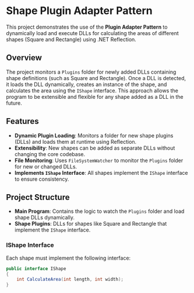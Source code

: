 # Shape Plugin Adapter Pattern

This project demonstrates the use of the **Plugin Adapter Pattern** to dynamically load and execute DLLs for calculating the areas of different shapes (Square and Rectangle) using .NET Reflection.

## Overview

The project monitors a `Plugins` folder for newly added DLLs containing shape definitions (such as Square and Rectangle). Once a DLL is detected, it loads the DLL dynamically, creates an instance of the shape, and calculates the area using the `IShape` interface. This approach allows the program to be extensible and flexible for any shape added as a DLL in the future.

## Features

- **Dynamic Plugin Loading**: Monitors a folder for new shape plugins (DLLs) and loads them at runtime using Reflection.
- **Extensibility**: New shapes can be added as separate DLLs without changing the core codebase.
- **File Monitoring**: Uses `FileSystemWatcher` to monitor the `Plugins` folder for new or changed DLLs.
- **Implements `IShape` Interface**: All shapes implement the `IShape` interface to ensure consistency.

## Project Structure

- **Main Program**: Contains the logic to watch the `Plugins` folder and load shape DLLs dynamically.
- **Shape Plugins**: DLLs for shapes like Square and Rectangle that implement the `IShape` interface.

### IShape Interface

Each shape must implement the following interface:

```csharp
public interface IShape
{
    int CalculateArea(int length, int width);
}
